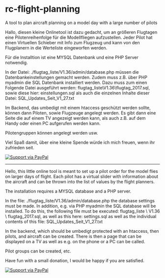 # rc-flight-planning
A tool to plan aircraft planning on a model day with a large number of pilots

Hallo, diesen kleine Onlinetool ist dazu gedacht, um an größeren Flugtagen eine Pilotenreihenfolge für die Modellfliegen aufzustellen.
Jeder Pilot hat einen Virtuellen Schieber mit Info zum Flugzeug und kann von den Flugplanern in die Werteliste eingeworfen werden. 

Für die Installtion ist eine MYSQL Datenbank und eine PHP Server notwendig.

In der Datei: ./flugtag_liste/V1.36/admin/database.php müssen die Datenbankeinstellungen gemacht werden. Zudem muss z.B. über PHP myadmin die SQL Datenbank installiert werden.
Dazu muss zum einen Folgende Datei ausgeführt werden:
flugtag_liste\V1.36\flugtag_2017.sql, 
sowie diese hier: einstellungen.sql 
als auch die einzelnen Inhalte dieser Datei:
SQL_Updates_Seit_V1_27.txt

Im Backend, das umbedigt mit einem htaccess geschützt werden sollte, können dann Piloten, sowie Flugzeuge angelegt werden. Es gibt dann eine Seite die auf einem TV angezeigt werden kann, als auch z.B. auf dem Handy oder einen PC aufgerufen werden kann.

Pilotengruppen können angelegt werden usw.

Viel Spaß damit, über eine kleine Spende würde ich mich freuen, wenn ihr zufrieden seit.

<a href="https://paypal.me/druckgott/10">
  <img alt="Support via PayPal" src="https://cdn.rawgit.com/twolfson/paypal-github-button/1.0.0/dist/button.svg"/>
</a>

------------------------------------------------------------------------------------------------

Hello, this little online tool is meant to set up a pilot order for the model flies on larger days of flight.
Each pilot has a virtual slider with information about the aircraft and can be thrown into the list of values ​​by the flight planners.

The installation requires a MYSQL database and a PHP server.

In the file: ./flugtag_liste/V1.36/admin/database.php the database settings must be made. In addition, e.g. via PHP myadmin the SQL database will be installed.
To do this, the following file must be executed:
flugtag_liste \ V1.36 \ flugtag_2017.sql,
as well as this here: settings.sql
as well as the individual contents of this file:
SQL_Updates_Seit_V1_27.txt

In the backend, which should be umbedigt protected with an htaccess, then pilots, and aircraft can be created. There is then a page that can be displayed on a TV as well as e.g. on the phone or a PC can be called.

Pilot groups can be created, etc.

Have fun with a small donation, I would be happy if you are satisfied.

<a href="https://paypal.me/druckgott/10">
  <img alt="Support via PayPal" src="https://cdn.rawgit.com/twolfson/paypal-github-button/1.0.0/dist/button.svg"/>
</a>
